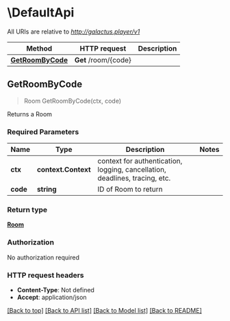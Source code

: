 # \DefaultApi

All URIs are relative to *http://galactus.player/v1*

Method | HTTP request | Description
------------- | ------------- | -------------
[**GetRoomByCode**](DefaultApi.md#GetRoomByCode) | **Get** /room/{code} | 



## GetRoomByCode

> Room GetRoomByCode(ctx, code)



Returns a Room

### Required Parameters


Name | Type | Description  | Notes
------------- | ------------- | ------------- | -------------
**ctx** | **context.Context** | context for authentication, logging, cancellation, deadlines, tracing, etc.
**code** | **string**| ID of Room to return | 

### Return type

[**Room**](Room.md)

### Authorization

No authorization required

### HTTP request headers

- **Content-Type**: Not defined
- **Accept**: application/json

[[Back to top]](#) [[Back to API list]](../README.md#documentation-for-api-endpoints)
[[Back to Model list]](../README.md#documentation-for-models)
[[Back to README]](../README.md)

